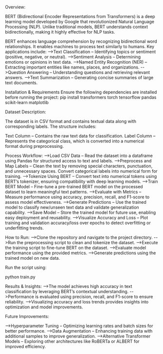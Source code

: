 Overview:


BERT (Bidirectional Encoder Representations from Transformers) is a deep learning model developed by Google that revolutionized Natural Language Processing (NLP). Unlike traditional models, BERT understands context bidirectionally, making it highly effective for NLP tasks.

BERT enhances language comprehension by recognizing bidirectional word relationships. It enables machines to process text similarly to humans. Key applications include:
-->Text Classification – Identifying topics or sentiment (positive, negative, or neutral).
-->Sentiment Analysis – Determining emotions or opinions in text data.
-->Named Entity Recognition (NER) – Extracting important entities like names, places, and organizations.
-->Question Answering – Understanding questions and retrieving relevant answers.
-->Text Summarization – Generating concise summaries of large text documents.


Installation & Requirements
Ensure the following dependencies are installed before running the project:
pip install transformers torch tensorflow pandas scikit-learn matplotlib


Dataset Description:

The dataset is in CSV format and contains textual data along with corresponding labels. The structure includes:

Text Column – Contains the raw text data for classification.
Label Column – Represents the categorical class, which is converted into a numerical format during preprocessing.


Process Workflow:
-->Load CSV Data – Read the dataset into a dataframe using Pandas for structured access to text and labels.
-->Preprocess and Map Labels – Clean the text by removing special characters, punctuation, and unnecessary spaces. Convert categorical labels into numerical form for training.
-->Tokenize Using BERT – Convert text into numerical tokens using BERT’s tokenizer, ensuring compatibility with deep learning models.
-->Train BERT Model – Fine-tune a pre-trained BERT model on the processed dataset to learn meaningful text patterns.
-->Evaluate with Metrics – Measure performance using accuracy, precision, recall, and F1-score to assess model effectiveness.
-->Generate Predictions – Use the trained model to classify new/unseen text data and validate generalization capability.
-->Save Model – Store the trained model for future use, enabling easy deployment and reusability.
-->Visualize Accuracy and Loss – Plot training and validation accuracy/loss over epochs to detect overfitting or underfitting trends.

How to Run:
-->Clone the repository and navigate to the project directory.
-->Run the preprocessing script to clean and tokenize the dataset.
-->Execute the training script to fine-tune BERT on the dataset.
-->Evaluate model performance using the provided metrics.
-->Generate predictions using the trained model on new data.


Run the script using:

python train.py


Results & Insights:
-->The model achieves high accuracy in text classification by leveraging BERT’s contextual understanding.
-->Performance is evaluated using precision, recall, and F1-score to ensure reliability.
-->Visualizing accuracy and loss trends provides insights into optimization and model improvements.


Future Improvements:

-->Hyperparameter Tuning – Optimizing learning rates and batch sizes for better performance.
-->Data Augmentation – Enhancing training data with additional samples to improve generalization.
-->Alternative Transformer Models – Exploring other architectures like RoBERTa or ALBERT for improved efficiency.
